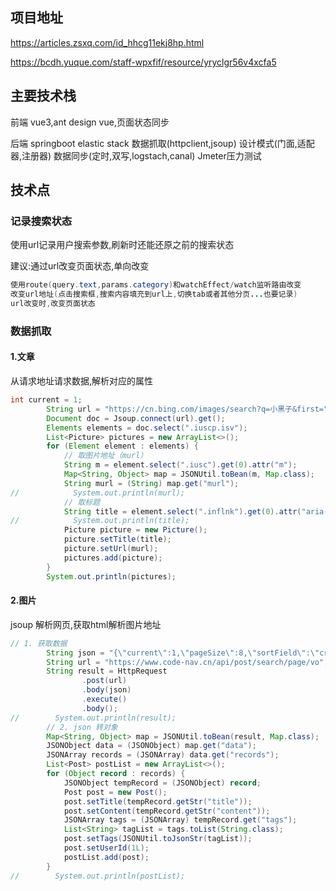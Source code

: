 ## 项目地址

https://articles.zsxq.com/id_hhcg11ekj8hp.html

https://bcdh.yuque.com/staff-wpxfif/resource/yryclgr56v4xcfa5



## 主要技术栈
前端
vue3,ant design vue,页面状态同步

后端
springboot
elastic stack
数据抓取(httpclient,jsoup)
设计模式(门面,适配器,注册器)
数据同步(定时,双写,logstach,canal)
Jmeter压力测试



## 技术点

### 记录搜索状态

使用url记录用户搜索参数,刷新时还能还原之前的搜索状态

建议:通过url改变页面状态,单向改变

```java
使用route(query.text,params.category)和watchEffect/watch监听路由改变
改变url地址(点击搜索框,搜索内容填充到url上,切换tab或者其他分页...也要记录)
url改变时,改变页面状态
```

### 数据抓取

#### 1.文章

从请求地址请求数据,解析对应的属性

```java
int current = 1;
        String url = "https://cn.bing.com/images/search?q=小黑子&first=" + current;
        Document doc = Jsoup.connect(url).get();
        Elements elements = doc.select(".iuscp.isv");
        List<Picture> pictures = new ArrayList<>();
        for (Element element : elements) {
            // 取图片地址（murl）
            String m = element.select(".iusc").get(0).attr("m");
            Map<String, Object> map = JSONUtil.toBean(m, Map.class);
            String murl = (String) map.get("murl");
//            System.out.println(murl);
            // 取标题
            String title = element.select(".inflnk").get(0).attr("aria-label");
//            System.out.println(title);
            Picture picture = new Picture();
            picture.setTitle(title);
            picture.setUrl(murl);
            pictures.add(picture);
        }
        System.out.println(pictures);
```



#### 2.图片

jsoup 解析网页,获取html解析图片地址

```java
// 1. 获取数据
        String json = "{\"current\":1,\"pageSize\":8,\"sortField\":\"createTime\",\"sortOrder\":\"descend\",\"category\":\"文章\",\"reviewStatus\":1}";
        String url = "https://www.code-nav.cn/api/post/search/page/vo";
        String result = HttpRequest
                .post(url)
                .body(json)
                .execute()
                .body();
//        System.out.println(result);
        // 2. json 转对象
        Map<String, Object> map = JSONUtil.toBean(result, Map.class);
        JSONObject data = (JSONObject) map.get("data");
        JSONArray records = (JSONArray) data.get("records");
        List<Post> postList = new ArrayList<>();
        for (Object record : records) {
            JSONObject tempRecord = (JSONObject) record;
            Post post = new Post();
            post.setTitle(tempRecord.getStr("title"));
            post.setContent(tempRecord.getStr("content"));
            JSONArray tags = (JSONArray) tempRecord.get("tags");
            List<String> tagList = tags.toList(String.class);
            post.setTags(JSONUtil.toJsonStr(tagList));
            post.setUserId(1L);
            postList.add(post);
        }
//        System.out.println(postList);
```

